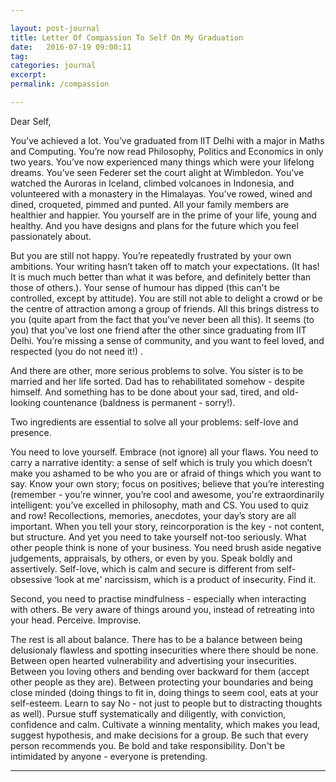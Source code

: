 ```yaml
---

layout: post-journal
title: Letter Of Compassion To Self On My Graduation
date:   2016-07-19 09:00:11
tag: 
categories: journal
excerpt: 
permalink: /compassion

---
```




Dear Self,


You’ve achieved a lot. You’ve graduated from IIT Delhi with a major in Maths and Computing. You’re now read Philosophy, Politics and Economics in only two years.  You’ve now experienced many things which were your lifelong dreams. You’ve seen Federer set the court alight at Wimbledon. You've watched the Auroras in Iceland, climbed volcanoes in Indonesia, and volunteered with a monastery in the Himalayas. You’ve rowed, wined and dined, croqueted, pimmed and punted.  All your family members are healthier and happier. You yourself are in the prime of your life, young and healthy. And you have designs and plans for the future which you feel passionately about. 

But you are still not happy. You’re repeatedly frustrated by your own ambitions. Your writing hasn’t taken off to match your expectations. (It has! It is much much better than what it was before, and definitely better than those of others.).  Your sense of humour has dipped (this can't be controlled, except by attitude). You are still not able to delight a crowd or be the centre of attraction among a group of friends. All this brings distress to you (quite apart from the fact that you’ve never been all this). It seems (to you) that you've lost one friend after the other since graduating from IIT Delhi. You’re missing a sense of community, and you want to feel loved, and respected (you do not need it!) .

And there are other, more serious problems to solve. You sister is to be married and her life sorted. Dad has to rehabilitated somehow - despite himself. And something has to be done about your sad, tired, and old-looking countenance (baldness is permanent - sorry!).

Two ingredients are essential to solve all your problems: self-love and presence.

You need to love yourself. Embrace (not ignore) all your flaws. You need to carry a narrative identity: a sense of self which is truly you  which doesn’t make you ashamed to be who you are or  afraid of things which you want to say. Know your own story; focus on positives; believe that you’re interesting (remember -  you’re winner, you’re cool and awesome, you're extraordinarily intelligent: you’ve excelled in philosophy, math and CS. You used to quiz and row!  Recollections, memories, anecdotes, your day’s story are all important.  When you tell your story, reincorporation is the key - not content, but structure. And yet you need to take yourself not-too seriously. What other people think is none of your business. You need brush aside negative judgements, appraisals, by others, or even by you. Speak boldly and assertively. Self-love, which is calm and secure is different from self-obsessive ‘look at me' narcissism, which is a product of insecurity. Find it.  

Second, you need to practise mindfulness - especially when interacting with others. Be very aware of things around you, instead of retreating into your head. Perceive. Improvise.

The rest is all about balance. There has to be a balance between being delusionaly flawless and spotting insecurities where there should be none. Between open hearted vulnerability and advertising your insecurities. Between you loving others and bending over backward for them (accept other people as they are). Between protecting your boundaries and being close minded (doing things to fit in, doing things to seem cool, eats at your self-esteem.  Learn to say No -  not just to people but to distracting thoughts as well).  Pursue stuff systematically and diligently, with conviction, confidence and calm. Cultivate a winning mentality, which makes you lead, suggest hypothesis, and make decisions for a group.  Be such that every person recommends you. Be bold and take responsibility.  Don't be intimidated by anyone - everyone is pretending.






***

